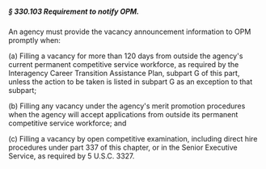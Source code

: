 ##### § 330.103 Requirement to notify OPM. #####

An agency must provide the vacancy announcement information to OPM promptly when:

(a) Filling a vacancy for more than 120 days from outside the agency's current permanent competitive service workforce, as required by the Interagency Career Transition Assistance Plan, subpart G of this part, unless the action to be taken is listed in subpart G as an exception to that subpart;

(b) Filling any vacancy under the agency's merit promotion procedures when the agency will accept applications from outside its permanent competitive service workforce; and

(c) Filling a vacancy by open competitive examination, including direct hire procedures under part 337 of this chapter, or in the Senior Executive Service, as required by 5 U.S.C. 3327.